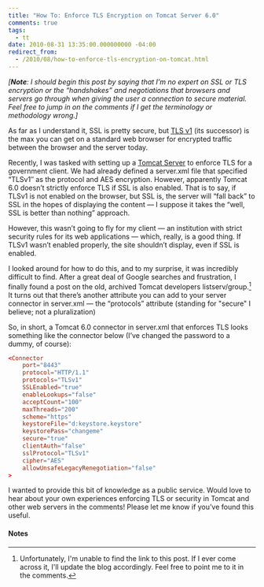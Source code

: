 ```yaml
---
title: "How To: Enforce TLS Encryption on Tomcat Server 6.0"
comments: true
tags:
  - tt
date: 2010-08-31 13:35:00.000000000 -04:00
redirect_from:
  - /2010/08/how-to-enforce-tls-encryption-on-tomcat.html
---
```

_[**Note**: I should begin this post by saying that I’m no expert on SSL or TLS encryption or the “handshakes” and negotiations that browsers and servers go through when giving the user a connection to secure material. Feel free to jump in on the comments if I get the terminology or methodology wrong.]_

As far as I understand it, SSL is pretty secure, but [TLS v1] (its successor) is the max you can get on a standard web browser for encrypted traffic between the browser and the server today.

Recently, I was tasked with setting up a [Tomcat Server] to enforce TLS for a government client. We had already defined a server.xml file that specified “TLSv1″ as the protocol and AES encryption. However, apparently Tomcat 6.0 doesn’t strictly enforce TLS if SSL is also enabled. That is to say, if TLSv1 is not enabled on the browser, but SSL is, the server will “fall back” to SSL in the hopes of displaying the content — I suppose it takes the “well, SSL is better than nothing” approach.

However, this wasn’t going to fly for my client — an institution with strict security rules for its web applications — which, really, is a good thing. If TLSv1 wasn’t enabled properly, the site shouldn’t display, even if SSL is enabled.

I looked around for how to do this, and to my surprise, it was incredibly difficult to find. After a great deal of Google searches and frustration, I finally found a post on the old, archived Tomcat developers listserv/group.[^1] It turns out that there’s another attribute you can add to your server connector in server.xml — the “protocols” attribute (standing for "secure" I believe; not a pluralization)

So, in short, a Tomcat 6.0 connector in server.xml that enforces TLS looks something like the connector below (I’ve changed the password to a dummy, of course):

```conf
<Connector
    port="8443"
    protocol="HTTP/1.1"
    protocols="TLSv1"
    SSLEnabled="true"
    enableLookups="false"
    acceptCount="100"
    maxThreads="200"
    scheme="https"
    keystoreFile="d:keystore.keystore"
    keystorePass="changeme"
    secure="true"
    clientAuth="false"
    sslProtocol="TLSv1"
    cipher="AES"
    allowUnsafeLegacyRenegotiation="false"
>
```

I wanted to provide this bit of knowledge as a public service. Would love to hear about your own experiences enforcing TLS or security in Tomcat and other web servers in the comments! Please let me know if you’ve found this useful.

#### Notes

[^1]: Unfortunately, I'm unable to find the link to this post. If I ever come across it, I'll update the blog accordingly. Feel free to point me to it in the comments.

[TLS v1]: http://en.wikipedia.org/wiki/TLSv1
[Tomcat Server]: http://tomcat.apache.org/
